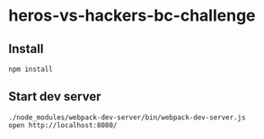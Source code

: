# heros-vs-hackers-bc-challenge

## Install
```
npm install
```

## Start dev server
```
./node_modules/webpack-dev-server/bin/webpack-dev-server.js
open http://localhost:8080/
```
